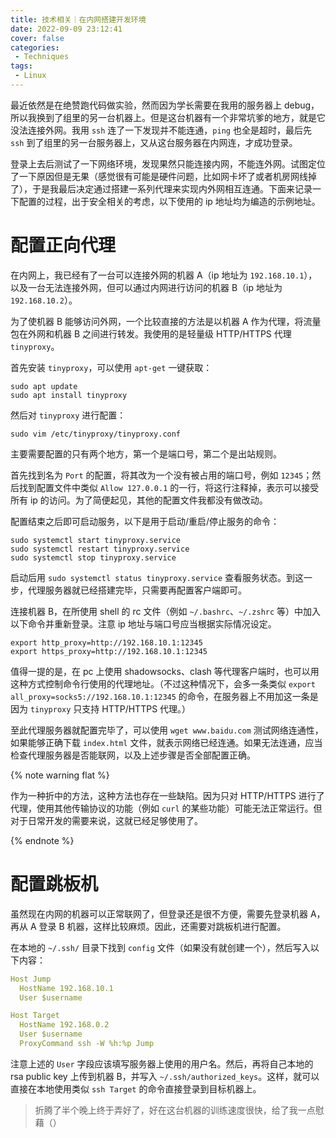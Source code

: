 ```yaml
---
title: 技术相关｜在内网搭建开发环境
date: 2022-09-09 23:12:41
cover: false
categories:
 - Techniques
tags:
 - Linux
---
```


最近依然是在绝赞跑代码做实验，然而因为学长需要在我用的服务器上 debug，所以我换到了组里的另一台机器上。但是这台机器有一个非常坑爹的地方，就是它没法连接外网。我用 `ssh` 连了一下发现并不能连通，`ping` 也全是超时，最后先 `ssh` 到了组里的另一台服务器上，又从这台服务器在内网连，才成功登录。

登录上去后测试了一下网络环境，发现果然只能连接内网，不能连外网。试图定位了一下原因但是无果（感觉很有可能是硬件问题，比如网卡坏了或者机房网线掉了），于是我最后决定通过搭建一系列代理来实现内外网相互连通。下面来记录一下配置的过程，出于安全相关的考虑，以下使用的 ip 地址均为编造的示例地址。

# 配置正向代理

在内网上，我已经有了一台可以连接外网的机器 A（ip 地址为 `192.168.10.1`），以及一台无法连接外网，但可以通过内网进行访问的机器 B（ip 地址为 `192.168.10.2`）。

为了使机器 B 能够访问外网，一个比较直接的方法是以机器 A 作为代理，将流量包在外网和机器 B 之间进行转发。我使用的是轻量级 HTTP/HTTPS 代理 `tinyproxy`。

首先安装 `tinyproxy`，可以使用 `apt-get` 一键获取：

```shell
sudo apt update
sudo apt install tinyproxy
```

然后对 `tinyproxy` 进行配置：

```shell
sudo vim /etc/tinyproxy/tinyproxy.conf
```

主要需要配置的只有两个地方，第一个是端口号，第二个是出站规则。

首先找到名为 `Port` 的配置，将其改为一个没有被占用的端口号，例如 `12345`；然后找到配置文件中类似 `Allow 127.0.0.1` 的一行，将这行注释掉，表示可以接受所有 ip 的访问。为了简便起见，其他的配置文件我都没有做改动。

配置结束之后即可启动服务，以下是用于启动/重启/停止服务的命令：

```shell
sudo systemctl start tinyproxy.service
sudo systemctl restart tinyproxy.service
sudo systemctl stop tinyproxy.service
```

启动后用 `sudo systemctl status tinyproxy.service` 查看服务状态。到这一步，代理服务器就已经搭建完毕，只需要再配置客户端即可。

连接机器 B，在所使用 shell 的 rc 文件（例如 `~/.bashrc`、`~/.zshrc` 等）中加入以下命令并重新登录。注意 ip 地址与端口号应当根据实际情况设定。

```shell
export http_proxy=http://192.168.10.1:12345
export https_proxy=http://192.168.10.1:12345
```

值得一提的是，在 pc 上使用 shadowsocks、clash 等代理客户端时，也可以用这种方式控制命令行使用的代理地址。（不过这种情况下，会多一条类似 `export all_proxy=socks5://192.168.10.1:12345` 的命令，在服务器上不用加这一条是因为 `tinyproxy` 只支持 HTTP/HTTPS 代理。）

至此代理服务器就配置完毕了，可以使用 `wget www.baidu.com` 测试网络连通性，如果能够正确下载 `index.html` 文件，就表示网络已经连通。如果无法连通，应当检查代理服务器是否能联网，以及上述步骤是否全部配置正确。

{% note warning flat %}

作为一种折中的方法，这种方法也存在一些缺陷。因为只对 HTTP/HTTPS 进行了代理，使用其他传输协议的功能（例如 `curl` 的某些功能）可能无法正常运行。但对于日常开发的需要来说，这就已经足够使用了。

{% endnote %}

# 配置跳板机

虽然现在内网的机器可以正常联网了，但登录还是很不方便，需要先登录机器 A，再从 A 登录 B 机器，这样比较麻烦。因此，还需要对跳板机进行配置。

在本地的 `~/.ssh/` 目录下找到 `config` 文件（如果没有就创建一个），然后写入以下内容：

```yaml
Host Jump
  HostName 192.168.10.1
  User $username

Host Target
  HostName 192.168.0.2
  User $username
  ProxyCommand ssh -W %h:%p Jump
```

注意上述的 `User` 字段应该填写服务器上使用的用户名。然后，再将自己本地的 rsa public key 上传到机器 B，并写入 `~/.ssh/authorized_keys`。这样，就可以直接在本地使用类似 `ssh Target` 的命令直接登录到目标机器上。

> 折腾了半个晚上终于弄好了，好在这台机器的训练速度很快，给了我一点慰藉（）